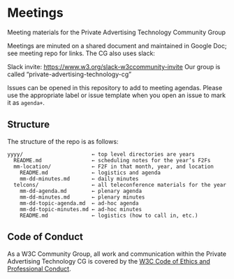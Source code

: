 # Meetings

Meeting materials for the Private Advertising Technology Community Group

Meetings are minuted on a shared document and maintained in Google Doc; see meeting repo for links. The CG also uses slack:

Slack invite: https://www.w3.org/slack-w3ccommunity-invite
Our group is called “private-advertising-technology-cg”

Issues can be opened in this repository to add to meeting agendas. Please use the appropriate label or issue template when you open an issue to mark it as `agenda+`. 

## Structure

The structure of the repo is as follows:

    yyyy/                      ← top level directories are years
      README.md                ← scheduling notes for the year’s F2Fs
      mm-location/             ← F2F in that month, year, and location
        README.md              ← logistics and agenda
        mm-dd-minutes.md       ← daily minutes
      telcons/                 ← all teleconference materials for the year
        mm-dd-agenda.md        ← plenary agenda
        mm-dd-minutes.md       ← plenary minutes
        mm-dd-topic-agenda.md  ← ad-hoc agenda
        mm-dd-topic-minutes.md ← ad-hoc minutes
        README.md              ← logistics (how to call in, etc.)

## Code of Conduct

As a W3C Community Group, all work and communication within the Private Advertising Technology CG is covered by the [W3C Code of Ethics and Professional Conduct](https://www.w3.org/Consortium/cepc/).
